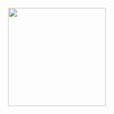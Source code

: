 <a><img src="https://github.com/user-attachments/assets/7fb90fe6-c30e-4357-86fc-80ab5d8c9a78" width="200" /></a>
